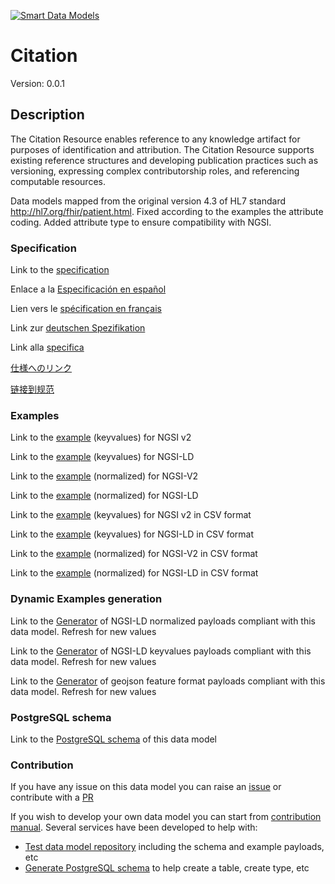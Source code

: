 [![Smart Data Models](https://smartdatamodels.org/wp-content/uploads/2022/01/SmartDataModels_logo.png "Logo")](https://smartdatamodels.org)
# Citation
Version: 0.0.1

## Description 

The Citation Resource enables reference to any knowledge artifact for purposes of identification and attribution. The Citation Resource supports existing reference structures and developing publication practices such as versioning, expressing complex contributorship roles, and referencing computable resources.

Data models mapped from the original version 4.3 of HL7 standard http://hl7.org/fhir/patient.html. Fixed according to the examples the attribute coding. Added attribute type to ensure compatibility with NGSI.
### Specification

Link to the [specification](https://github.com/smart-data-models/dataModel.Hl7/blob/master/Citation/doc/spec.md)

Enlace a la [Especificación en español](https://github.com/smart-data-models/dataModel.Hl7/blob/master/Citation/doc/spec_ES.md)

Lien vers le [spécification en français](https://github.com/smart-data-models/dataModel.Hl7/blob/master/Citation/doc/spec_FR.md)

Link zur [deutschen Spezifikation](https://github.com/smart-data-models/dataModel.Hl7/blob/master/Citation/doc/spec_DE.md)

Link alla [specifica](https://github.com/smart-data-models/dataModel.Hl7/blob/master/Citation/doc/spec_IT.md)

[仕様へのリンク](https://github.com/smart-data-models/dataModel.Hl7/blob/master/Citation/doc/spec_JA.md)

[链接到规范](https://github.com/smart-data-models/dataModel.Hl7/blob/master/Citation/doc/spec_ZH.md)
### Examples

Link to the [example](https://smart-data-models.github.io/dataModel.Hl7/Citation/examples/example.json) (keyvalues) for NGSI v2

Link to the [example](https://smart-data-models.github.io/dataModel.Hl7/Citation/examples/example.jsonld) (keyvalues) for NGSI-LD

Link to the [example](https://smart-data-models.github.io/dataModel.Hl7/Citation/examples/example-normalized.json) (normalized) for NGSI-V2

Link to the [example](https://smart-data-models.github.io/dataModel.Hl7/Citation/examples/example-normalized.jsonld) (normalized) for NGSI-LD

Link to the [example](https://github.com/smart-data-models/dataModel.Hl7/blob/master/Citation/examples/example.json.csv) (keyvalues) for NGSI v2 in CSV format

Link to the [example](https://github.com/smart-data-models/dataModel.Hl7/blob/master/Citation/examples/example.jsonld.csv) (keyvalues) for NGSI-LD in CSV format

Link to the [example](https://github.com/smart-data-models/dataModel.Hl7/blob/master/Citation/examples/example-normalized.json.csv) (normalized) for NGSI-V2 in CSV format

Link to the [example](https://github.com/smart-data-models/dataModel.Hl7/blob/master/Citation/examples/example-normalized.jsonld.csv) (normalized) for NGSI-LD in CSV format
### Dynamic Examples generation

Link to the [Generator](https://smartdatamodels.org/extra/ngsi-ld_generator.php?schemaUrl=https://raw.githubusercontent.com/smart-data-models/dataModel.Hl7/master/Citation/schema.json&email=info@smartdatamodels.org) of NGSI-LD normalized payloads compliant with this data model. Refresh for new values

Link to the [Generator](https://smartdatamodels.org/extra/ngsi-ld_generator_keyvalues.php?schemaUrl=https://raw.githubusercontent.com/smart-data-models/dataModel.Hl7/master/Citation/schema.json&email=info@smartdatamodels.org) of NGSI-LD keyvalues payloads compliant with this data model. Refresh for new values

Link to the [Generator](https://smartdatamodels.org/extra/geojson_features_generator.php?schemaUrl=https://raw.githubusercontent.com/smart-data-models/dataModel.Hl7/master/Citation/schema.json&email=info@smartdatamodels.org) of geojson feature format payloads compliant with this data model. Refresh for new values
### PostgreSQL schema

Link to the [PostgreSQL schema](https://github.com/smart-data-models/dataModel.Hl7/blob/master/Citation/schema.sql) of this data model
### Contribution

 If you have any issue on this data model you can raise an [issue](https://github.com/smart-data-models/dataModel.Hl7/issues)  or contribute with a [PR](https://github.com/smart-data-models/dataModel.Hl7/pulls)

 If you wish to develop your own data model you can start from [contribution manual](https://bit.ly/contribution_manual). Several services have been developed to help with: 
 - [Test data model repository](https://smartdatamodels.org/index.php/data-models-contribution-api/) including the schema and example payloads, etc
 - [Generate PostgreSQL schema](https://smartdatamodels.org/index.php/sql-service/) to help create a table, create type, etc
